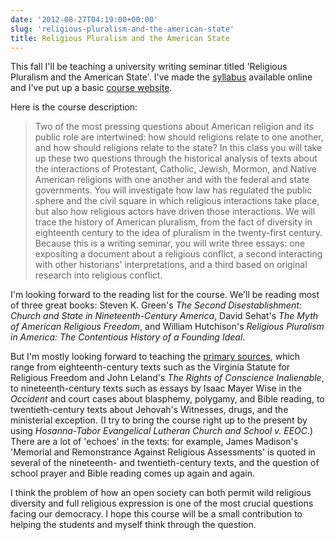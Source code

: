 ```yaml
---
date: '2012-08-27T04:19:00+00:00'
slug: 'religious-pluralism-and-the-american-state'
title: Religious Pluralism and the American State
---
```


This fall I'll be teaching a university writing seminar titled 'Religious Pluralism and the American State'. I've made the [syllabus](https://files.lincolnmullen.com/religious-pluralism.syllabus.2012-fall.pdf) available online and I've put up a basic [course website](http://lincolnmullen.com/courses/uws/).

Here is the course description:

> Two of the most pressing questions about American religion and its public role are intertwined: how should religions relate to one another, and how should religions relate to the state? In this class you will take up these two questions through the historical analysis of texts about the interactions of Protestant, Catholic, Jewish, Mormon, and Native American religions with one another and with the federal and state governments. You will investigate how law has regulated the public sphere and the civil square in which religious interactions take place, but also how religious actors have driven those interactions. We will trace the history of American pluralism, from the fact of diversity in eighteenth century to the idea of pluralism in the twenty-first century. Because this is a writing seminar, you will write three essays: one expositing a document about a religious conflict, a second interacting with other historians' interpretations, and a third based on original research into religious conflict.

I'm looking forward to the reading list for the course. We'll be reading most of three great books: Steven K. Green's *The Second Disestablishment: Church and State in Nineteenth-Century America*, David Sehat's *The Myth of American Religious Freedom*, and William Hutchison's *Religious Pluralism in America: The Contentious History of a Founding Ideal*.

But I'm mostly looking forward to teaching the [primary sources](http://lincolnmullen.com/courses/uws/schedule/), which range from eighteenth-century texts such as the Virginia Statute for Religious Freedom and John Leland's *The Rights of Conscience Inalienable*, to nineteenth-century texts such as essays by Isaac Mayer Wise in the *Occident* and court cases about blasphemy, polygamy, and Bible reading, to twentieth-century texts about Jehovah's Witnesses, drugs, and the ministerial exception. (I try to bring the course right up to the present by using *Hosanna-Tabor Evangelical Lutheran Church and School v. EEOC*.) There are a lot of 'echoes' in the texts: for example, James Madison's 'Memorial and Remonstrance Against Religious Assessments' is quoted in several of the nineteenth- and twentieth-century texts, and the question of school prayer and Bible reading comes up again and again.

I think the problem of how an open society can both permit wild religious diversity and full religious expression is one of the most crucial questions facing our democracy. I hope this course will be a small contribution to helping the students and myself think through the question.
